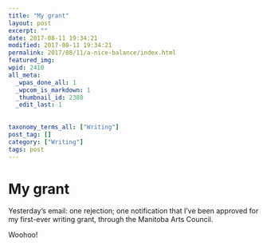 ```yaml
---
title: "My grant"
layout: post
excerpt: ""
date: 2017-08-11 19:34:21
modified: 2017-08-11 19:34:21
permalink: 2017/08/11/a-nice-balance/index.html
featured_img: 
wpid: 2410
all_meta: 
  _wpas_done_all: 1
  _wpcom_is_markdown: 1
  _thumbnail_id: 2380
  _edit_last: 1
  
  
taxonomy_terms_all: ["Writing"]
post_tag: []
category: ["Writing"]
tags: post
---
```


# My grant

Yesterday’s email: one rejection; one notification that I’ve been approved for my first-ever writing grant, through the Manitoba Arts Council.

Woohoo!